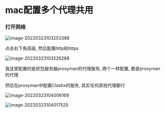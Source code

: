 # mac配置多个代理共用

### 打开网络

<img src="https://ipic.xiaokyo.com/2022-03-23-3253Fwun16.png" alt="image-20220323103253388"  />

点击右下角高级, 然后配置http和https

![image-20220323103526288](https://ipic.xiaokyo.com/2022-03-23-3526sN8RV1.png)

我这里配置的是抓包服务器proxyman的代理服务, 两个一样配置, 都是proxyman的代理

然后在proxyman中配置Clashx的服务, 其实任何其他代理都行

![image-20220323104006169](https://ipic.xiaokyo.com/2022-03-23-4006pVq9aD.png)

![image-20220323104017525](https://ipic.xiaokyo.com/2022-03-23-4017eeHcRH.png)

